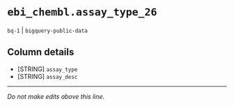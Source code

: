 # `ebi_chembl.assay_type_26`
`bq-1` | `bigquery-public-data`

## Column details
* [STRING]    `assay_type`
* [STRING]    `assay_desc`

-------------------------------------------------------------------------------
*Do not make edits above this line.*
